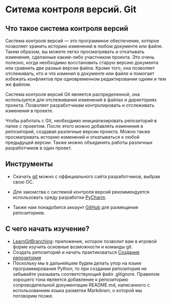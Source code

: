 # Ситема контроля версий. Git

## Что такое система контроля версий

Система контроля версий — это программное обеспечение, которое позволяет хранить историю изменений в любом документе или
файле. Таким образом, вы можете легко просматривать и откатывать изменения, сделанные каким-либо участником проекта. Это
очень полезно, когда необходимо восстановить старую версию документа или сравнить две разные версии файла. Кроме того,
она позволяет отслеживать, кто и что изменил в документе или файле и помогает избежать конфликтов при одновременном
редактировании одним и тем же файлом.

Система контроля версий Git является распределенной, она используется для отслеживания изменений в файлах и директориях
проекта. Позволяет разработчикам контролировать и отслеживать изменения в проекте.

Чтобы работать с Git, необходимо инициализировать репозиторий в папке с проектом. После этого можно добавлять изменения
в репозиторий, создавая различные версии проекта. Можно также просматривать историю изменений и откатываться к любой
предыдущей версии. Также можно объединять работы различных разработчиков в один проект.

## Инструменты

+ Скачать [git](https://git-scm.com/downloads) можно с оффициального сайта разработчиков, выбрав свою ОС.

+ Для закомства с системой контроля версий рекоммендуется использовать среду
  разработки [PyCharm](https://www.jetbrains.com/pycharm/download).

+ Также нам понадобится аккаунт [GitHub](https://github.com/) для размещения репозиториев.

## С чего начать изучение?

+ [LearnGitBranching](https://learngitbranching.js.org/?locale=ru_RU): приложение, которое позволит вам в игровой форме
  изучить основные возможности и команды git.
+ Создать репозиторий и начать
  практиковаться [Создание репозитория](https://docs.github.com/ru/repositories/creating-and-managing-repositories/creating-a-new-repository)
+ Поскольку мы в дальнейшем будем делать упор на языке программирования Python, то при создании репозитория не забывайте
  указывать соответствующий файл .gitignore. Правилом хорошего тона является добавление к репозиторию сопроводительной
  документации README.md, написанного с использованием языка разметки Markdown, о которой мы поговорим позже.
